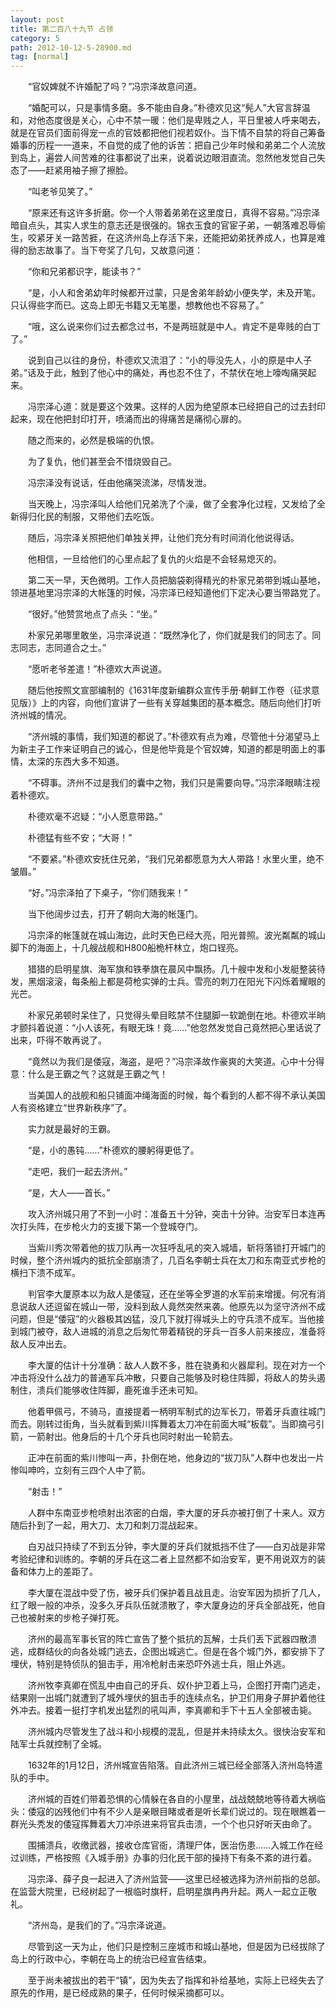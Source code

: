 ```yaml
---
layout: post
title: 第二百八十九节 占领
category: 5
path: 2012-10-12-5-28900.md
tag: [normal]
---
```


　　“官奴婢就不许婚配了吗？”冯宗泽故意问道。

　　“婚配可以，只是事情多磨。多不能由自身。”朴德欢见这“髡人”大官言辞温和，对他态度很是关心，心中不禁一暖：他们是卑贱之人，平日里被人呼来喝去，就是在官员们面前得宠一点的官妓都把他们视若奴仆。当下情不自禁的将自己筹备婚事的历程一一道来，不自觉的成了他的诉苦：把自己少年时候和弟弟二个人流放到岛上，遍尝人间苦难的往事都说了出来，说着说边眼泪直流。忽然他发觉自己失态了——赶紧用袖子擦了擦脸。

　　“叫老爷见笑了。”

　　“原来还有这许多折磨。你一个人带着弟弟在这里度日，真得不容易。”冯宗泽暗自点头，其实人求生的意志还是很强的。锦衣玉食的官宦子弟，一朝落难忍辱偷生，咬紧牙关一路苦捱，在这济州岛上存活下来，还能把幼弟抚养成人，也算是难得的励志故事了。当下夸奖了几句，又故意问道：

　　“你和兄弟都识字，能读书？”

　　“是，小人和舍弟幼年时候都开过蒙，只是舍弟年龄幼小便失学，未及开笔。只认得些字而已。这岛上即无书籍又无笔墨，想教他也不容易了。”

　　“哦，这么说来你们过去都念过书，不是两班就是中人。肯定不是卑贱的白丁了。”

　　说到自己以往的身份，朴德欢又流泪了：“小的辱没先人，小的原是中人子弟。”话及于此，触到了他心中的痛处，再也忍不住了，不禁伏在地上嚎啕痛哭起来。

　　冯宗泽心道：就是要这个效果。这样的人因为绝望原本已经把自己的过去封印起来，现在他把封印打开，喷涌而出的得痛苦是痛彻心扉的。

　　随之而来的，必然是极端的仇恨。

　　为了复仇，他们甚至会不惜烧毁自己。

　　冯宗泽没有说话，任由他痛哭流涕，尽情发泄。

　　当天晚上，冯宗泽叫人给他们兄弟洗了个澡，做了全套净化过程，又发给了全新得归化民的制服，又带他们去吃饭。

　　随后，冯宗泽关照把他们单独关押，让他们充分有时间消化他说得话。

　　他相信，一旦给他们的心里点起了复仇的火焰是不会轻易熄灭的。

　　第二天一早，天色微明。工作人员把脑袋剃得精光的朴家兄弟带到城山基地，领进基地里冯宗泽的大帐篷的时候，冯宗泽已经知道他们下定决心要当带路党了。

　　“很好。”他赞赏地点了点头：“坐。”

　　朴家兄弟哪里敢坐，冯宗泽说道：“既然净化了，你们就是我们的同志了。同志同志，志同道合之士。”

　　“愿听老爷差遣！”朴德欢大声说道。

　　随后他按照文宣部编制的《1631年度新编群众宣传手册·朝鲜工作卷（征求意见版）》上的内容，向他们宣讲了一些有关穿越集团的基本概念。随后向他们打听济州城的情况。

　　“济州城的事情，我们知道的都说了。”朴德欢有点为难，尽管他十分渴望马上为新主子工作来证明自己的诚心，但是他毕竟是个官奴婢，知道的都是明面上的事情，太深的东西大多不知道。

　　“不碍事。济州不过是我们的囊中之物，我们只是需要向导。”冯宗泽眼睛注视着朴德欢。

　　朴德欢毫不迟疑：“小人愿意带路。”

　　朴德猛有些不安；“大哥！”

　　“不要紧。”朴德欢安抚住兄弟，“我们兄弟都愿意为大人带路！水里火里，绝不皱眉。”

　　“好。”冯宗泽拍了下桌子，“你们随我来！”

　　当下他阔步过去，打开了朝向大海的帐篷门。

　　冯宗泽的帐篷就在城山海边，此时天色已经大亮，阳光普照。波光粼粼的城山脚下的海面上，十几艘战舰和H800船桅杆林立，炮口锃亮。

　　猎猎的启明星旗、海军旗和铁拳旗在晨风中飘扬。几十艘中发和小发艇整装待发，黑烟滚滚，每条船上都是荷枪实弹的士兵。雪亮的刺刀在阳光下闪烁着耀眼的光芒。

　　朴家兄弟顿时呆住了，只觉得头晕目眩禁不住腿脚一软跪倒在地。朴德欢半晌才颤抖着说道：“小人该死，有眼无珠！竟……”他忽然发觉自己竟然把心里话说了出来，吓得不敢再说了。

　　“竟然以为我们是倭寇，海盗，是吧？”冯宗泽故作豪爽的大笑道。心中十分得意：什么是王霸之气？这就是王霸之气！

　　当美国人的战舰和船只铺面冲绳海面的时候，每个看到的人都不得不承认美国人有资格建立“世界新秩序”了。

　　实力就是最好的王霸。

　　“是，小的愚钝……”朴德欢的腰躬得更低了。

　　“走吧，我们一起去济州。”

　　“是，大人——首长。”

　　攻入济州城只用了不到一小时：准备五十分钟，突击十分钟。治安军日本连再次打头阵，在步枪火力的支援下第一个登城夺门。

　　当紫川秀次带着他的拔刀队再一次狂呼乱吼的突入城墙，斩将落锁打开城门的时候，整个济州城内的抵抗全部崩溃了，几百名李朝士兵在太刀和东南亚式步枪的横扫下溃不成军。

　　判官李大厦原本以为敌人是倭寇，还在坐等全罗道的水军前来增援。何况有消息说敌人还逗留在城山一带，没料到敌人竟然突然来袭。他原先以为坚守济州不成问题，但是“倭寇”的火器极其凶猛，没几下就打得城头上的守兵溃不成军。当他接到城门被夺，敌人进城的消息之后匆忙带着精锐的牙兵一百多人前来接应，准备将敌人反冲出去。

　　李大厦的估计十分准确：敌人人数不多，胜在骁勇和火器犀利。现在对方一个冲击将没什么战力的普通军兵冲散，只要自己能够及时稳住阵脚，将敌人的势头遏制住，溃兵们能够收住阵脚，鹿死谁手还未可知。

　　他着甲佩弓，不骑马，直接提着一柄明军制式的边军长刀，带着牙兵直往城门而去。刚转过街角，当头就看到紫川挥舞着太刀冲在前面大喊“板载”。当即摘弓引箭，一箭射出。他身后的十几个牙兵也同时射出一轮箭去。

　　正冲在前面的紫川惨叫一声，扑倒在地，他身边的“拔刀队”人群中也发出一片惨叫呻吟，立刻有三四个人中了箭。

　　“射击！”

　　人群中东南亚步枪喷射出浓密的白烟，李大厦的牙兵亦被打倒了十来人。双方随后扑到了一起，用大刀、太刀和刺刀混战起来。

　　白刃战只持续了不到五分钟，李大厦的牙兵们就抵挡不住了——白刃战是非常考验纪律和训练的。李朝的牙兵在这二者上显然都不如治安军，更不用说双方的装备和体力上的差距了。

　　李大厦在混战中受了伤，被牙兵们保护着且战且走。治安军因为损折了几人，红了眼一般的冲杀，没多久牙兵队伍就溃散了，李大厦身边的牙兵全部战死，他自己也被射来的步枪子弹打死。

　　济州的最高军事长官的阵亡宣告了整个抵抗的瓦解，士兵们丢下武器四散溃逃，成群结伙的向各处城门逃去，企图出城逃亡。但是在各个城门外，都安排下了埋伏，特别是特侦队的狙击手，用冷枪射击来恐吓外逃士兵，阻止外逃。

　　济州牧李真卿在慌乱中由自己的牙兵、奴仆护卫着上马，企图打开南门逃走，结果刚一出城门就遭到了城外埋伏的狙击手的连续点名，护卫们用身子屏护着他往外冲去。接着一挺打字机发出猛烈的吼叫声，李真卿和手下十五人全部被击毙。

　　济州城内尽管发生了战斗和小规模的混乱，但是并未持续太久。很快治安军和陆军士兵就控制了全城。

　　1632年的1月12日，济州城宣告陷落。自此济州三城已经全部落入济州岛特遣队的手中。

　　济州城的百姓们带着恐惧的心情躲在各自的小屋里，战战兢兢地等待着大祸临头：倭寇的凶残他们中有不少人是亲眼目睹或者是听长辈们说过的。现在眼瞧着一群光头秃发的倭寇挥舞着大刀冲杀进来将官兵击溃，一个个也只好听天由命了。

　　围捕溃兵，收缴武器，接收仓库官衙，清理尸体，医治伤患……入城工作在经过训练，严格按照《入城手册》办事的归化民干部的操持下有条不紊的进行着。

　　冯宗泽、薛子良一起进入了济州监营——这里已经被选择为济州前指的总部。在监营大院里，已经树起了一根临时旗杆，启明星旗冉冉升起。两人一起立正敬礼。

　　“济州岛，是我们的了。”冯宗泽说道。

　　尽管到这一天为止，他们只是控制三座城市和城山基地，但是因为已经拔除了岛上的行政中心，李朝在岛上的统治已经宣告结束。

　　至于尚未被拔出的若干“镇”，因为失去了指挥和补给基地，实际上已经失去了原先的作用，是已经成熟的果子，任何时候采摘都可以。
